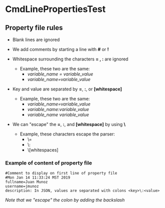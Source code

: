 # CmdLinePropertiesTest

## Property file rules

* Blank lines are ignored

* We add comments by starting a line with **#** or **!**

* Whitespace surrounding the characters **= , :** are ignored
  * Example, these two are the same:
    * *variable_name = variable_value*
    * *variable_name=variable_value*

* Key and value are separated by **=**, **:**, or **[whitespace]**
  * Example, these two are the same:
    * *variable_name=variable_value*
    * *variable_name:variable_value*
    * *variable_name variable_value*
    
* We can "escape" the  **=**, **:**, and **[whitespace]** by using **\\**
  * Example, these characters escape the parser:
    * \\=
    * \\:
    * \\[whitespaces]

### Example of content of property file
```
#Comment to display on first line of property file
#Mon Jan 14 11:33:24 MST 2019
fullname=Juan Munoz
username=jmunoz
description: In JSON, values are separated with colons <key>\:<value> 
```
*Note that we "escape" the colon by adding the backslash*

